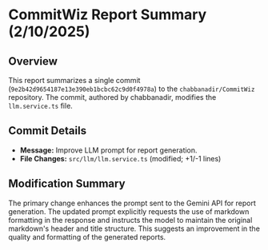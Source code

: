 # CommitWiz Report Summary (2/10/2025)

## Overview

This report summarizes a single commit (`9e2b42d9654187e13e390eb1bcbc62c9d0f4978a`) to the `chabbanadir/CommitWiz` repository.  The commit, authored by chabbanadir, modifies the `llm.service.ts` file.

## Commit Details

- **Message:**  Improve LLM prompt for report generation.
- **File Changes:** `src/llm/llm.service.ts` (modified; +1/-1 lines)

## Modification Summary

The primary change enhances the prompt sent to the Gemini API for report generation. The updated prompt explicitly requests the use of markdown formatting in the response and instructs the model to maintain the original markdown's header and title structure.  This suggests an improvement in the quality and formatting of the generated reports.
